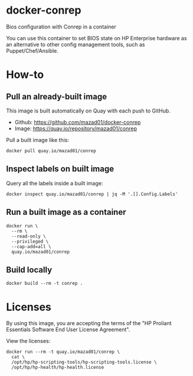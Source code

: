 # docker-conrep
Bios configuration with Conrep in a container

You can use this container to set BIOS state on HP Enterprise hardware
as an alternative to other config management tools, such as Puppet/Chef/Ansible.


# How-to

## Pull an already-built image

This image is built automatically on Quay with each push to GitHub.

* Github: https://github.com/mazad01/docker-conrep
* Image: https://quay.io/repository/mazad01/conrep

Pull a built image like this:

    docker pull quay.io/mazad01/conrep


## Inspect labels on built image

Query all the labels inside a built image:

    docker inspect quay.io/mazad01/conrep | jq -M '.[].Config.Labels'


## Run a built image as a container

    docker run \
      --rm \
      --read-only \
      --privileged \
      --cap-add=all \
      quay.io/mazad01/conrep


## Build locally

    docker build --rm -t conrep .


# Licenses

By using this image, you are accepting the terms of the
"HP Proliant Essentials Software End User License Agreement".

View the licenses:

    docker run --rm -t quay.io/mazad01/conrep \
      cat \
      /opt/hp/hp-scripting-tools/hp-scripting-tools.license \
      /opt/hp/hp-health/hp-health.license
